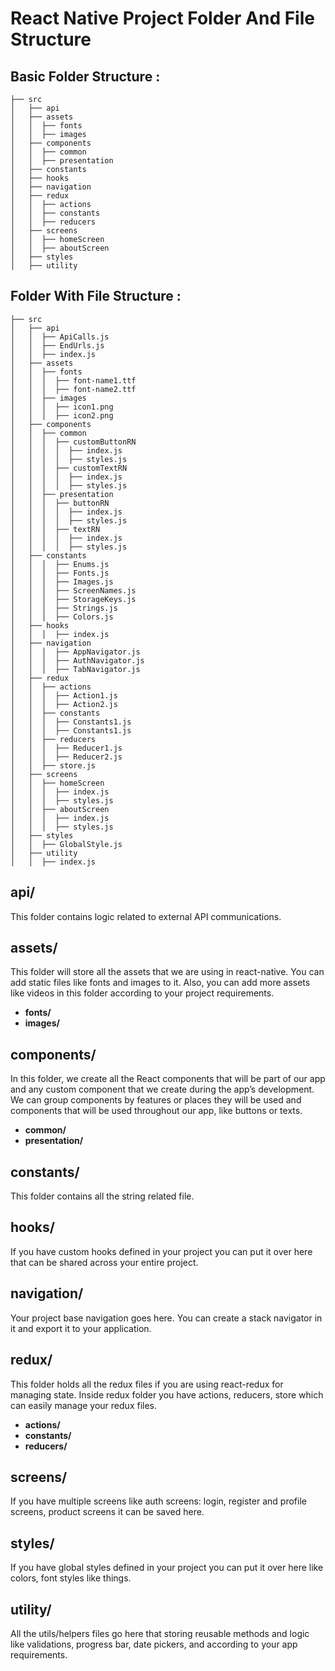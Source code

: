 # React Native Project Folder And File Structure

## Basic Folder Structure :

```
├── src
│   ├── api
│   ├── assets
│   │  ├── fonts
│   │  ├── images
│   ├── components
│   │  ├── common
│   │  ├── presentation
│   ├── constants
│   ├── hooks
│   ├── navigation
│   ├── redux
│   │  ├── actions
│   │  ├── constants
│   │  ├── reducers
│   ├── screens
│   │  ├── homeScreen
│   │  ├── aboutScreen
│   ├── styles
│   ├── utility
```

## Folder With File Structure :

```
├── src
│   ├── api
│   │  ├── ApiCalls.js
│   │  ├── EndUrls.js
│   │  ├── index.js
│   ├── assets
│   │  ├── fonts
│   │  │  ├── font-name1.ttf
│   │  │  ├── font-name2.ttf
│   │  ├── images
│   │  │  ├── icon1.png
│   │  │  ├── icon2.png
│   ├── components
│   │  ├── common
│   │  │  ├── customButtonRN
│   │  │  │  ├── index.js
│   │  │  │  ├── styles.js
│   │  │  ├── customTextRN
│   │  │  │  ├── index.js
│   │  │  │  ├── styles.js
│   │  ├── presentation
│   │  │  ├── buttonRN
│   │  │  │  ├── index.js
│   │  │  │  ├── styles.js
│   │  │  ├── textRN
│   │  │  │  ├── index.js
│   │  │  │  ├── styles.js
│   ├── constants
│   │  │  ├── Enums.js
│   │  │  ├── Fonts.js
│   │  │  ├── Images.js
│   │  │  ├── ScreenNames.js
│   │  │  ├── StorageKeys.js
│   │  │  ├── Strings.js
│   │  │  ├── Colors.js
│   ├── hooks
│   │  │  ├── index.js
│   ├── navigation
│   │  │  ├── AppNavigator.js
│   │  │  ├── AuthNavigator.js
│   │  │  ├── TabNavigator.js
│   ├── redux
│   │  ├── actions
│   │  │  ├── Action1.js
│   │  │  ├── Action2.js
│   │  ├── constants
│   │  │  ├── Constants1.js
│   │  │  ├── Constants1.js
│   │  ├── reducers
│   │  │  ├── Reducer1.js
│   │  │  ├── Reducer2.js
│   │  ├── store.js
│   ├── screens
│   │  ├── homeScreen
│   │  │  ├── index.js
│   │  │  ├── styles.js
│   │  ├── aboutScreen
│   │  │  ├── index.js
│   │  │  ├── styles.js
│   ├── styles
│   │  ├── GlobalStyle.js
│   ├── utility
│   │  ├── index.js
```

## api/

This folder contains logic related to external API communications.

## assets/

This folder will store all the assets that we are using in react-native. You can add static files like fonts and images to it. Also, you can add more assets like videos in this folder according to your project requirements.

- **fonts/**
- **images/**

## components/

In this folder, we create all the React components that will be part of our app and any custom component that we create during the app’s development. We can group components by features or places they will be used and components that will be used throughout our app, like buttons or texts.

- **common/**
- **presentation/**

## constants/

This folder contains all the string related file.

## hooks/

If you have custom hooks defined in your project you can put it over here that can be shared across your entire project.

## navigation/

Your project base navigation goes here. You can create a stack navigator in it and export it to your application.

## redux/

This folder holds all the redux files if you are using react-redux for managing state. Inside redux folder you have actions, reducers, store which can easily manage your redux files.

- **actions/**
- **constants/**
- **reducers/**

## screens/

If you have multiple screens like auth screens: login, register and profile screens, product screens it can be saved here.

## styles/

If you have global styles defined in your project you can put it over here like colors, font styles like things.

## utility/

All the utils/helpers files go here that storing reusable methods and logic like validations, progress bar, date pickers, and according to your app requirements.
